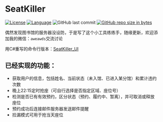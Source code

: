 # SeatKiller

[![License](https://img.shields.io/badge/license-MIT-red.svg?colorB=D5283A#)](LICENSE)
[![Language](https://img.shields.io/badge/python-3.6-blue.svg)](https://www.python.org/)
![GitHub last commit](https://img.shields.io/github/last-commit/goolhanrry/SeatKiller.svg)
[![GitHub repo size in bytes](https://img.shields.io/github/repo-size/goolhanrry/SeatKiller.svg?colorB=ff7e00#)](https://github.com/goolhanrry/SeatKiller)

偶然发现图书馆的服务器没设防，于是写了这个小工具练练手，随缘更新，欢迎添加我的微信：`aweawds`交流讨论

用C#重写的命令行版本：[SeatKiller_UI](https://github.com/goolhanrry/SeatKiller_UI)

## 已经实现的功能：

* 获取用户的信息，包括姓名、当前状态（未入馆、已进入某分馆）和累计违约次数
* 晚上22:15定时抢座（可自行选择是否指定区域、座位号）
* 检测是否已有有效预约，区分状态（预约、履约中、暂离），并可取消或释放座位
* 预约成功后连接邮件服务器发送邮件提醒
* 捡漏模式可用于抢当天座位
